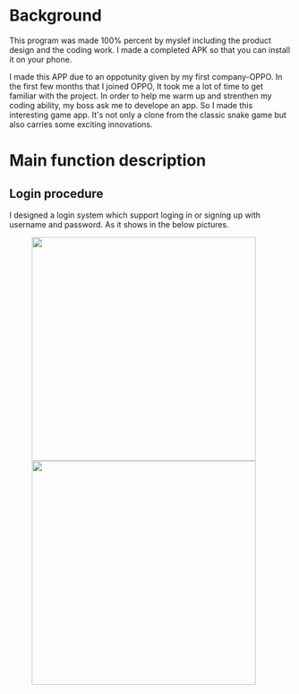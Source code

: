 # Background
This program was made 100% percent by myslef including the product design and the coding work. I made a completed APK so that you can install it on your phone. 

I made this APP due to an oppotunity given by my first company-OPPO. In the first few months that I joined OPPO, It took me a lot of time to get familiar with the project. In order to help me warm up and strenthen my coding ability, my boss ask me to develope an app. So I made this interesting game app. It's not only a clone from the classic snake game but also carries some exciting innovations.

# Main function description
## Login procedure
I designed a login system which support loging in or signing up with username and password. As it shows in the below pictures.

<figure class="half">
    <image src="https://github.com/kunlunli/Personal-Project/blob/main/Snake_App/images/login.jpg?raw=true" width=400>
    <image src="https://github.com/kunlunli/Personal-Project/blob/main/Snake_App/images/sign-up.jpg?raw=true" width=400>

</figure>
